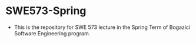 # SWE573-Spring
* This is the repository for SWE 573 lecture in the Spring Term of Bogazici Software Engineering program.
